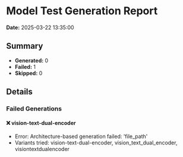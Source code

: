 # Model Test Generation Report

**Date:** 2025-03-22 13:35:00

## Summary

- **Generated:** 0
- **Failed:** 1
- **Skipped:** 0

## Details

### Failed Generations

#### ❌ vision-text-dual-encoder
- Error: Architecture-based generation failed: 'file_path'
- Variants tried: vision-text-dual-encoder, vision_text_dual_encoder, visiontextdualencoder

